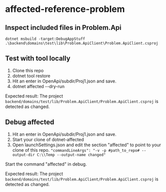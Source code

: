 # affected-reference-problem


## Inspect included files in Problem.Api

`dotnet msbuild -target:DebugAppStuff .\backend\domains\test\lib\Problem.ApiClient\Problem.ApiClient.csproj`

## Test with tool locally

1. Clone this repo
1. dotnet tool restore
1. Hit an enter in OpenApi/subdir/Proj1.json and save.
1. dotnet affected --dry-run

Expected result: The project `backend/domains/test/lib/Problem.ApiClient/Problem.ApiClient.csproj` is detected as changed.

## Debug affected

1. Hit an enter in OpenApi/subdir/Proj1.json and save.
1. Start your clone of dotnet-affected
1. Open launchSettings.json and edit the section "affected" to point to your clone of this repo.
   `"commandLineArgs": "-v -p #path_to_repo# --output-dir C:\\Temp --output-name changed"`

Start the command "affected" in debug.

Expected result: The project `backend/domains/test/lib/Problem.ApiClient/Problem.ApiClient.csproj` is detected as changed.
